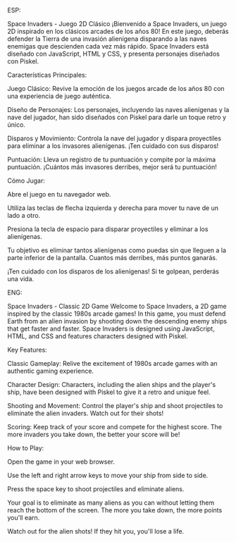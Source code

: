 ESP:

Space Invaders - Juego 2D Clásico
¡Bienvenido a Space Invaders, un juego 2D inspirado en los clásicos arcades de los años 80! En este juego, deberás defender la Tierra de una invasión alienígena disparando a las naves enemigas que descienden cada vez más rápido. Space Invaders está diseñado con JavaScript, HTML y CSS, y presenta personajes diseñados con Piskel.

Características Principales:

Juego Clásico: Revive la emoción de los juegos arcade de los años 80 con una experiencia de juego auténtica.

Diseño de Personajes: Los personajes, incluyendo las naves alienígenas y la nave del jugador, han sido diseñados con Piskel para darle un toque retro y único.

Disparos y Movimiento: Controla la nave del jugador y dispara proyectiles para eliminar a los invasores alienígenas. ¡Ten cuidado con sus disparos!

Puntuación: Lleva un registro de tu puntuación y compite por la máxima puntuación. ¡Cuántos más invasores derribes, mejor será tu puntuación!

Cómo Jugar:

Abre el juego en tu navegador web.

Utiliza las teclas de flecha izquierda y derecha para mover tu nave de un lado a otro.

Presiona la tecla de espacio para disparar proyectiles y eliminar a los alienígenas.

Tu objetivo es eliminar tantos alienígenas como puedas sin que lleguen a la parte inferior de la pantalla. Cuantos más derribes, más puntos ganarás.

¡Ten cuidado con los disparos de los alienígenas! Si te golpean, perderás una vida.


ENG:

Space Invaders - Classic 2D Game
Welcome to Space Invaders, a 2D game inspired by the classic 1980s arcade games! In this game, you must defend Earth from an alien invasion by shooting down the descending enemy ships that get faster and faster. Space Invaders is designed using JavaScript, HTML, and CSS and features characters designed with Piskel.

Key Features:

Classic Gameplay: Relive the excitement of 1980s arcade games with an authentic gaming experience.

Character Design: Characters, including the alien ships and the player's ship, have been designed with Piskel to give it a retro and unique feel.

Shooting and Movement: Control the player's ship and shoot projectiles to eliminate the alien invaders. Watch out for their shots!

Scoring: Keep track of your score and compete for the highest score. The more invaders you take down, the better your score will be!

How to Play:

Open the game in your web browser.

Use the left and right arrow keys to move your ship from side to side.

Press the space key to shoot projectiles and eliminate aliens.

Your goal is to eliminate as many aliens as you can without letting them reach the bottom of the screen. The more you take down, the more points you'll earn.

Watch out for the alien shots! If they hit you, you'll lose a life.
